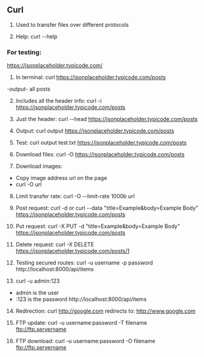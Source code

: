 ## Curl
1. Used to transfer files over different protocols

2. Help:
curl --help

### For testing:
https://jsonplaceholder.typicode.com/


1. In terminal:
curl https://jsonplaceholder.typicode.com/posts

-output-
all posts

2. Includes all the header info:
curl -i https://jsonplaceholder.typicode.com/posts

3. Just the header:
curl --head https://jsonplaceholder.typicode.com/posts

4. Output:
curl output https://jsonplaceholder.typicode.com/posts

5. Test:
curl output test.txt https://jsonplaceholder.typicode.com/posts

6. Download files:
curl -O https://jsonplaceholder.typicode.com/posts

7. Download images:
- Copy image address url on the page
- curl -O url

8. Limit transfer rate:
curl -O --limit-rate 1000b url

9. Post request:
curl -d
or 
curl --data "title=Example&body=Example Body" https://jsonplaceholder.typicode.com/posts

10. Put request:
curl -X PUT -d "title=Example&body=Example Body" https://jsonplaceholder.typicode.com/posts

11. Delete request:
curl -X DELETE https://jsonplaceholder.typicode.com/posts/1

12. Testing secured routes:
curl -u username -p password http://localhost:8000/api/items

13. curl -u admin:123 
- admin is the user 
- :123 is the password
http://localhost:8000/api/items

14. Redirection:
curl http://google.com
redirects to:
http://www.google.com

15. FTP update:
curl -u username:password -T filename ftp://ftp.servername

16. FTP download:
curl -u username:password -O filename ftp://ftp.servername